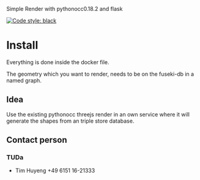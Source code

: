 Simple Render with pythonocc0.18.2 and flask

[![Code style: black](https://img.shields.io/badge/code%20style-black-000000.svg)](https://github.com/python/black)

# Install
Everything is done inside the docker file.

The geometry which you want to render, needs to be on the fuseki-db in a named graph.


## Idea
Use the existing pythonocc threejs render in an own service where it will generate the shapes from an triple store database. 



## Contact person

### TUDa
- Tim Huyeng +49 6151 16-21333

